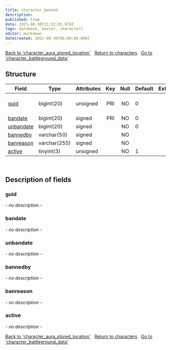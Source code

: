 ```yaml
---
title: character_banned
description: 
published: true
date: 2021-08-30T21:22:03.978Z
tags: database, master, characters
editor: markdown
dateCreated: 2021-08-30T06:00:00.000Z
---
```


<a href="https://trinitycore.info/de/database/master/characters/character_aura_stored_location" class="mt-5 v-btn v-btn--depressed v-btn--flat v-btn--outlined theme--light v-size--default darkblue--text text--lighten-3"><span class="v-btn__content"><i aria-hidden="true" class="v-icon notranslate v-icon--left mdi mdi-arrow-left theme--light"></i><span>Back to 'character_aura_stored_location'</span></span></a>&nbsp;&nbsp;&nbsp;<a href="https://trinitycore.info/de/database/master/characters/home" class="mt-5 v-btn v-btn--depressed v-btn--flat v-btn--outlined theme--light v-size--default darkblue--text text--lighten-3"><span class="v-btn__content"><i aria-hidden="true" class="v-icon notranslate v-icon--left mdi mdi-home-outline theme--light"></i><span>Return to characters</span></span></a>&nbsp;&nbsp;&nbsp;<a href="https://trinitycore.info/de/database/master/characters/character_battleground_data" class="mt-5 v-btn v-btn--depressed v-btn--flat v-btn--outlined theme--light v-size--default darkblue--text text--lighten-3"><span class="v-btn__content"><span>Go to 'character_battleground_data'</span><i aria-hidden="true" class="v-icon notranslate v-icon--right mdi mdi-arrow-right theme--light"></i></span></a>

## Structure

| Field | Type | Attributes | Key | Null | Default | Extra | Comment |
| --- | --- | --- | :---: | :---: | --- | --- | --- |
| [guid](#guid) | bigint(20) | unsigned | PRI | NO | 0 |  | Global Unique Identifier |
| [bandate](#bandate) | bigint(20) | signed | PRI | NO | 0 |  |  |
| [unbandate](#unbandate) | bigint(20) | signed |  | NO | 0 |  |  |
| [bannedby](#bannedby) | varchar(50) | signed |  | NO |  |  |  |
| [banreason](#banreason) | varchar(255) | signed |  | NO |  |  |  |
| [active](#active) | tinyint(3) | unsigned |  | NO | 1 |  |  |
&nbsp;
## Description of fields

### guid
*- no description -*
&nbsp;

### bandate
*- no description -*
&nbsp;

### unbandate
*- no description -*
&nbsp;

### bannedby
*- no description -*
&nbsp;

### banreason
*- no description -*
&nbsp;

### active
*- no description -*
&nbsp;

<a href="https://trinitycore.info/de/database/master/characters/character_aura_stored_location" class="mt-5 v-btn v-btn--depressed v-btn--flat v-btn--outlined theme--light v-size--default darkblue--text text--lighten-3"><span class="v-btn__content"><i aria-hidden="true" class="v-icon notranslate v-icon--left mdi mdi-arrow-left theme--light"></i><span>Back to 'character_aura_stored_location'</span></span></a>&nbsp;&nbsp;&nbsp;<a href="https://trinitycore.info/de/database/master/characters/home" class="mt-5 v-btn v-btn--depressed v-btn--flat v-btn--outlined theme--light v-size--default darkblue--text text--lighten-3"><span class="v-btn__content"><i aria-hidden="true" class="v-icon notranslate v-icon--left mdi mdi-home-outline theme--light"></i><span>Return to characters</span></span></a>&nbsp;&nbsp;&nbsp;<a href="https://trinitycore.info/de/database/master/characters/character_battleground_data" class="mt-5 v-btn v-btn--depressed v-btn--flat v-btn--outlined theme--light v-size--default darkblue--text text--lighten-3"><span class="v-btn__content"><span>Go to 'character_battleground_data'</span><i aria-hidden="true" class="v-icon notranslate v-icon--right mdi mdi-arrow-right theme--light"></i></span></a>

